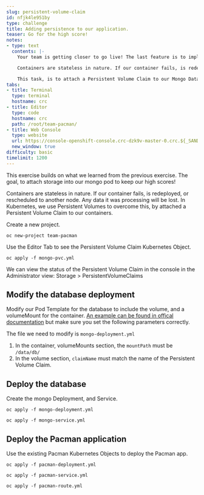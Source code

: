 ```yaml
---
slug: persistent-volume-claim
id: nfjk4le951by
type: challenge
title: Adding persistence to our application.
teaser: Go for the high score!
notes:
- type: text
  contents: |-
    Your team is getting closer to go live! The last feature is to implement high scores in the Pacman application.

    Containers are stateless in nature. If our container fails, is redeployed, or rescheduled to another node. Any data it was processing will be lost. In Kubernetes, we use Persistent Volumes to overcome this, by attached a Persistent Volume Claim to our containers.

    This task, is to attach a Persistent Volume Claim to our Mongo Database, so our high score can live on into eternity!
tabs:
- title: Terminal
  type: terminal
  hostname: crc
- title: Editor
  type: code
  hostname: crc
  path: /root/team-pacman/
- title: Web Console
  type: website
  url: https://console-openshift-console.crc-dzk9v-master-0.crc.${_SANDBOX_ID}.instruqt.io
  new_window: true
difficulty: basic
timelimit: 1200
---
```

This exercise builds on what we learned from the previous exercise. The goal, to attach storage into our mongo pod to keep our high scores!

Containers are stateless in nature. If our container fails, is redeployed, or rescheduled to another node. Any data it was processing will be lost. In Kubernetes, we use Persistent Volumes to overcome this, by attached a Persistent Volume Claim to our containers.

Create a new project.

```
oc new-project team-pacman
```

Use the Editor Tab to see the Persistent Volume Claim Kubernetes Object.
```
oc apply -f mongo-pvc.yml
```

We can view the status of the Persistent Volume Claim in the console in the Administrator view: Storage > PersistentVolumeClaims

## Modify the database deployment

Modify our Pod Template for the database to include the volume, and a volumeMount for the container. [An example can be found in offical documentation](https://docs.openshift.com/container-platform/4.9/storage/understanding-persistent-storage.html#pvc-claims-as-volumes_understanding-persistent-storage) but make sure you set the following parameters correctly.

The file we need to modify is `mongo-deployment.yml`

1. In the container, volumeMounts section, the `mountPath` must be `/data/db/`
2. In the volume section, `claimName` must match the name of the Persistent Volume Claim.

## Deploy the database

Create the mongo Deployment, and Service.

```
oc apply -f mongo-deployment.yml
```

```
oc apply -f mongo-service.yml
```

## Deploy the Pacman application

Use the existing Pacman Kubernetes Objects to deploy the Pacman app.

```
oc apply -f pacman-deployment.yml
```

```
oc apply -f pacman-service.yml
```

```
oc apply -f pacman-route.yml
```